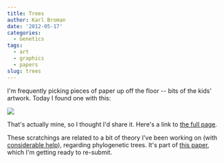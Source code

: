 ```yaml
---
title: Trees
author: Karl Broman
date: '2012-05-17'
categories:
  - Genetics
tags:
  - art
  - graphics
  - papers
slug: trees
---
```


I'm frequently picking pieces of paper up off the floor -- bits of the kids' artwork.  Today I found one with this:

![](https://kbroman.files.wordpress.com/2012/05/tree.png)

That's actually mine, so I thought I'd share it.  Here's a link to [the full page](https://kbroman.files.wordpress.com/2012/05/trees1.pdf).

These scratchings are related to a bit of theory I've been working on (with [considerable help](https://www.stat.wisc.edu/~ane)), regarding phylogenetic trees.  It's part of [this paper](https://www.biostat.wisc.edu/~kbroman/publications/phyloqtl_combined.pdf), which I'm getting ready to re-submit.
